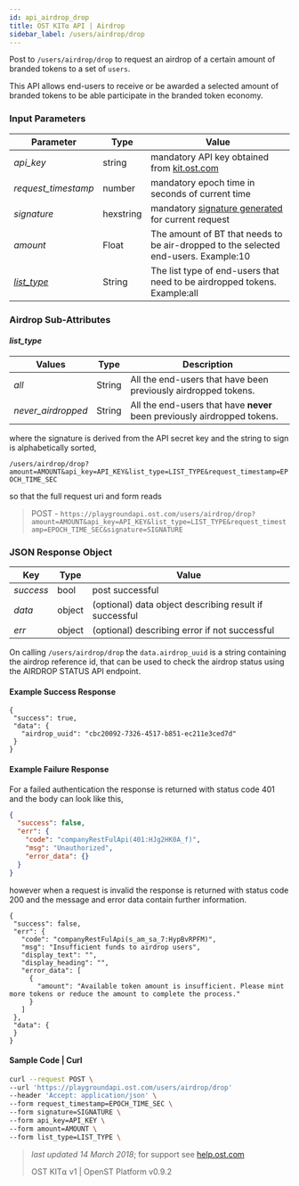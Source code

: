 ```yaml
---
id: api_airdrop_drop
title: OST KIT⍺ API | Airdrop
sidebar_label: /users/airdrop/drop
---
```


Post to `/users/airdrop/drop` to request an airdrop of a certain amount of branded tokens to a set of `users`.

This API allows end-users to receive or be awarded a selected amount of branded tokens to be able participate in the branded token economy.


### Input Parameters
| Parameter | Type    | Value                                    |
|-----------|---------|------------------------------------------|
| _api_key_           | string    | mandatory API key obtained from [kit.ost.com](https://kit.ost.com) |
| _request_timestamp_ | number    | mandatory epoch time in seconds of current time |
| _signature_         | hexstring | mandatory [<u>signature generated</u>](2_98_API_AUTHENTICATION.md) for current request |
| _amount_   | Float | The amount of BT that needs to be air-dropped to the selected end-users.  Example:10 |
| [_list_type_](https://dev.ost.com/ostkit-restful-api/docs/user.html#list-type-sub-attributes)   | String | The list type of end-users that need to be airdropped tokens. Example:all|

### Airdrop Sub-Attributes

#### **_list_type_**
| Values | Type    | Description                                   |
|-----------|---------|------------------------------------------|
| _all_   | String | All the end-users that have been previously airdropped tokens. |
| _never_airdropped_   | String | All the end-users that have **never** been previously airdropped tokens. |


where the signature is derived from the API secret key and the string to sign is alphabetically sorted,

`/users/airdrop/drop?amount=AMOUNT&api_key=API_KEY&list_type=LIST_TYPE&request_timestamp=EPOCH_TIME_SEC`

so that the full request uri and form reads

> POST - `https://playgroundapi.ost.com/users/airdrop/drop?amount=AMOUNT&api_key=API_KEY&list_type=LIST_TYPE&request_timestamp=EPOCH_TIME_SEC&signature=SIGNATURE`

### JSON Response Object

| Key        | Type   | Value      |
|------------|--------|------------|
| _success_  | bool   | post successful |
| _data_     | object | (optional) data object describing result if successful   |
| _err_      | object | (optional) describing error if not successful |

On calling `/users/airdrop/drop` the `data.airdrop_uuid` is a string containing the airdrop reference id, that can be used to check the airdrop status using the AIRDROP STATUS API endpoint.


#### Example Success Response
```
{
 "success": true,
 "data": {
   "airdrop_uuid": "cbc20092-7326-4517-b851-ec211e3ced7d"
 }
}
```

#### Example Failure Response
For a failed authentication the response is returned with status code 401 and the body can look like this,
```json
{
  "success": false,
  "err": {
    "code": "companyRestFulApi(401:HJg2HK0A_f)",
    "msg": "Unauthorized",
    "error_data": {}
  }
}
```
however when a request is invalid the response is returned with status code 200 and the message and error data contain further information.
```
{
 "success": false,
 "err": {
   "code": "companyRestFulApi(s_am_sa_7:HypBvRPFM)",
   "msg": "Insufficient funds to airdrop users",
   "display_text": "",
   "display_heading": "",
   "error_data": [
     {
       "amount": "Available token amount is insufficient. Please mint more tokens or reduce the amount to complete the process."
     }
   ]
 },
 "data": {
 }
}
```


#### Sample Code | Curl
```bash
curl --request POST \
--url 'https://playgroundapi.ost.com/users/airdrop/drop'
--header 'Accept: application/json' \
--form request_timestamp=EPOCH_TIME_SEC \
--form signature=SIGNATURE \
--form api_key=API_KEY \
--form amount=AMOUNT \
--form list_type=LIST_TYPE \
```

>_last updated 14 March 2018_; for support see [help.ost.com](help.ost.com)
>
> OST KIT⍺ v1 | OpenST Platform v0.9.2
